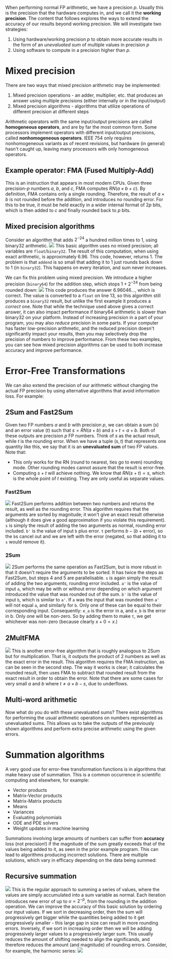 When performing normal FP arithmetic, we have a precision $p$. Usually this is the precision that the hardware computes in, and we call it the **working precision**. The content that follows explores the ways to extend the accuracy of our results beyond working precision.
We will investigate two strategies:
1. Using hardware/working precision $p$ to obtain more accurate results in the form of an *unevaluated sum* of multiple values in precision $p$
2. Using software to compute in a precision higher than $p$.

# Mixed precision
There are two ways that mixed precision arithmetic may be implemented:
1. Mixed precision operations - an adder, multiplier, etc. that produces an answer using multiple precisions (either internally or in the input/output)
2. Mixed precision algorithms - algorithms that utilize operations of different precision at different steps

Arithmetic operators with the same input/output precisions are called **homogeneous operators**, and are by far the most common form. Some processors implement operators with different input/output precisions, called **nonhomogeneous operators**. 
IEEE 754 only requires nonhomogeneous variants as of recent revisions, but hardware (in general) hasn't caught up, leaving many processors with only homogeneous operators.

## Example operator: FMA (Fused Multiply-Add)
This is an instruction that appears in most modern CPUs. Given three precision-$p$ numbers $a$, $b$, and $c$, FMA computes $RN(a\times b+c)$.
By definition, FMA contains only a single rounding. Therefore, the result of $a \times b$ is not rounded before the addition, and introduces no rounding error. For this to be true, it must be held exactly in a wider internal format of $2p$ bits, which is then added to $c$ and finally rounded back to $p$ bits.

## Mixed precision algorithms
Consider an algorithm that adds $2^{-24}$ a hundred million times to $1$, using binary32 arithmetic.
![](Pasted%20image%2020240207151038.png)
This basic algorithm uses no mixed precision; all variables are `float`/`binary32`. The result of this computation, when using exact arithmetic, is approximately 6.96. This code, however, returns 1.
The problem is that `addend` is so small that adding it to 1 just rounds back down to 1 (in `binary32`). This happens on every iteration, and sum never increases.

We can fix this problem using mixed precision. We introduce a higher precision (`binary64`) for the addition step, which stops $1 + 2^{-24}$ from being rounded down:
![](Pasted%20image%2020240207151452.png)
This code produces the answer $6.96046...$, which is correct. The value is converted to a `float` on line 13, so this algorithm still produces a `binary32` result, but unlike the first example it produces a *correct* one.
Note that while the technique used above gives a correct answer, it can also impact performance if binary64 arithmetic is slower than binary32 on your platform.
Instead of increasing precision in a part of your program, you may also *reduce* precision in some parts. If your computer has faster low-precision arithmetic, and the reduced precision doesn't significantly impact your results, then you may selectively drop the precision of numbers to improve performance. 
From these two examples, you can see how mixed precision algorithms can be used to both increase accuracy and improve performance. 
# Error-Free Transformations
We can also extend the precision of our arithmetic without changing the actual FP precision by using alternative algorithms that avoid information loss. For example:
## 2Sum and Fast2Sum
Given two FP numbers $a$ and $b$ with precision $p$, we can obtain a sum ($s$) and an error value ($t$) such that $s = RN(a+b)$ and $s+t=a+b$. 
Both of these outputs are precision $p$ FP numbers. Think of $s$ as the actual result, while $t$ is the rounding error. When we have a tuple $(s, t)$ that represents one quantity like this, we say that it is an **unevaluated sum** of two FP values.
Note that:
- This only works for the RN (round to nearest, ties go to even) rounding mode. Other rounding modes cannot assure that the result is error-free.
- Computing $s+t$ will achieve nothing. We know that $RN(s + t) = s$, which is the whole point of $t$ existing. They are only useful as separate values.
### Fast2Sum
![](Pasted%20image%2020240207154030.png)
Fast2Sum performs addition between two numbers and returns the result, as well as the rounding error. This algorithm requires that the arguments are sorted by magnitude; it won't give an exact result otherwise (although it does give a good approximation if you violate this requirement).
`s` is simply the result of adding the two arguments as normal, rounding error included.
`b'` is the value of input `b` plus error.
`t` performs $b - (b + \text{error})$, so the `b`s cancel out and we are left with the error (negated, so that adding it to `s` would remove it).

### 2Sum
![](Pasted%20image%2020240207154729.png)
2Sum performs the same operation as Fast2Sum, but is more robust in that it doesn't require the arguments to be sorted. It has twice the steps as Fast2Sum, but steps 4 and 5 are parallelisable.
`s` is again simply the result of adding the two arguments, rounding error included.
`a'` is the value of input `a`, which may be with or without error depending on which argument introduced the value that was rounded out of the sum.
`b'` is the value of input `b`, which is similar to `a'`.
If `a` was the input that was rounded then `a'` will not equal `a`, and similarly for `b`. Only one of these can be equal to their corresponding input. Consequently:
`e_a` is the error in a, and `e_b` is the error in b. Only one will be non-zero.
So by adding them to make `t`, we get whichever was non-zero (because clearly $x + 0 = x$.)

## 2MultFMA
![](Pasted%20image%2020240207155653.png)
This is another error-free algorithm that is roughly analogous to 2Sum but for multiplication. That is, it outputs the product of 2 numbers as well as the exact error in the result.
This algorithm requires the FMA instruction, as can be seen in the second step. The way it works is clear; it calculates the rounded result, then uses FMA to subtract that rounded result from the exact result in order to obtain the error.
Note that there are some cases for very small $a$ and $b$ where $t \neq a\times b-s$, due to underflows.

## Multi-word arithmetic
Now what do you do with these unevaluated sums? There exist algorithms for performing the usual arithmetic operations on numbers represented as unevaluated sums. This allows us to take the outputs of the previously shown algorithms and perform extra precise arithmetic using the given errors.

# Summation algorithms
A very good use for error-free transformation functions is in algorithms that make heavy use of summation. This is a common occurrence in scientific computing and elsewhere, for example:
- Vector products
- Matrix-Vector products
- Matrix-Matrix products
- Means
- Variances
- Evaluating polynomials
- ODE and PDE solvers
- Weight updates in machine learning

Summations involving large amounts of numbers can suffer from **accuracy** loss (not precision!) if the magnitude of the sum greatly exceeds that of the values being added to it, as seen in the prior example program. This can lead to algorithms producing incorrect solutions. There are multiple solutions, which vary in efficacy depending on the data being summed:
## Recursive summation
![](Pasted%20image%2020240207161501.png)
This is the regular approach to summing a series of values, where the values are simply accumulated into a sum variable as normal.
Each iteration introduces new error of up to $u=2^{-p}$, from the rounding in the addition operation.
We can improve the accuracy of this basic solution by ordering our input values. If we sort in decreasing order, then the sum will progressively get bigger while the quantities being added to it get progressively smaller - this large gap in size can result in more rounding errors.
Inversely, if we sort in increasing order then we will be adding progressively larger values to a progressively larger sum. This usually reduces the amount of shifting needed to align the significands, and therefore reduces the amount (and magnitude) of rounding errors.
Consider, for example, the harmonic series:
![](Pasted%20image%2020240207161900.png)
